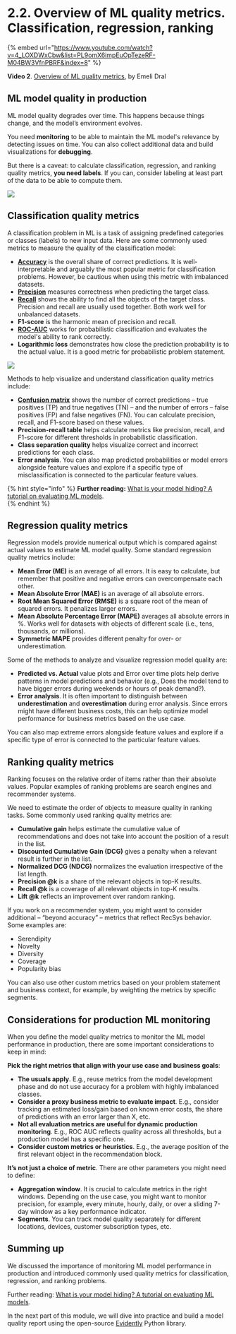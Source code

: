 # 2.2. Overview of ML quality metrics. Classification, regression, ranking

{% embed url="https://www.youtube.com/watch?v=4_LOXDWxCbw&list=PL9omX6impEuOpTezeRF-M04BW3VfnPBRF&index=8" %}

**Video 2**. [Overview of ML quality metrics](https://www.youtube.com/watch?v=4_LOXDWxCbw&list=PL9omX6impEuOpTezeRF-M04BW3VfnPBRF&index=8), by Emeli Dral

## ML model quality in production

ML model quality degrades over time. This happens because things change, and the model’s environment evolves. 

You need **monitoring** to be able to maintain the ML model's relevance by detecting issues on time. You can also collect additional data and build visualizations for **debugging**. 

But there is a caveat: to calculate classification, regression, and ranking quality metrics, **you need labels**. If you can, consider labeling at least part of the data to be able to compute them. 

![](<../../../images/2023109\_course\_module2.009.png>)

## Classification quality metrics

A classification problem in ML is a task of assigning predefined categories or classes (labels) to new input data. Here are some commonly used metrics to measure the quality of the classification model:
* [**Accuracy**](https://www.evidentlyai.com/classification-metrics/accuracy-precision-recall) is the overall share of correct predictions. It is well-interpretable and arguably the most popular metric for classification problems. However, be cautious when using this metric with imbalanced datasets.
* [**Precision**](https://www.evidentlyai.com/classification-metrics/accuracy-precision-recall) measures correctness when predicting the target class.
* [**Recall**](https://www.evidentlyai.com/classification-metrics/accuracy-precision-recall) shows the ability to find all the objects of the target class. Precision and recall are usually used together. Both work well for unbalanced datasets.
* **F1-score** is the harmonic mean of precision and recall.
* [**ROC-AUC**](https://www.evidentlyai.com/classification-metrics/explain-roc-curve) works for probabilistic classification and evaluates the model's ability to rank correctly.
* **Logarithmic loss** demonstrates how close the prediction probability is to the actual value. It is a good metric for probabilistic problem statement. 

![](<../../../images/2023109\_course\_module2.012.png>)

Methods to help visualize and understand classification quality metrics include:
* [**Confusion matrix**](https://www.evidentlyai.com/classification-metrics/confusion-matrix) shows the number of correct predictions – true positives (TP) and true negatives (TN) – and the number of errors – false positives (FP) and false negatives (FN). You can calculate precision, recall, and F1-score based on these values.
* **Precision-recall table** helps calculate metrics like precision, recall, and F1-score for different thresholds in probabilistic classification.
* **Class separation quality** helps visualize correct and incorrect predictions for each class.
* **Error analysis**. You can also map predicted probabilities or model errors alongside feature values and explore if a specific type of misclassification is connected to the particular feature values.

[](<../../../images/2023109\_course\_module2.016.png>)

{% hint style="info" %}
**Further reading:** [What is your model hiding? A tutorial on evaluating ML models](https://www.evidentlyai.com/blog/tutorial-2-model-evaluation-hr-attrition).  
{% endhint %}

## Regression quality metrics

Regression models provide numerical output which is compared against actual values to estimate ML model quality. Some standard regression quality metrics include:
* **Mean Error (ME)** is an average of all errors. It is easy to calculate, but remember that positive and negative errors can overcompensate each other.
* **Mean Absolute Error (MAE)** is an average of all absolute errors.
* **Root Mean Squared Error (RMSE)** is a square root of the mean of squared errors. It penalizes larger errors.
* **Mean Absolute Percentage Error (MAPE)** averages all absolute errors in %. Works well for datasets with objects of different scale (i.e., tens, thousands, or millions).
* **Symmetric MAPE** provides different penalty for over- or underestimation.

[](<../../../images/2023109\_course\_module2.020.png>)

Some of the methods to analyze and visualize regression model quality are:
* **Predicted vs. Actual** value plots and Error over time plots help derive patterns in model predictions and behavior (e.g., Does the model tend to have bigger errors during weekends or hours of peak demand?). 
* **Error analysis**. It is often important to distinguish between **underestimation** and **overestimation** during error analysis. Since errors might have different business costs, this can help optimize model performance for business metrics based on the use case. 

You can also map extreme errors alongside feature values and explore if a specific type of error is connected to the particular feature values. 

[](<../../../images/2023109\_course\_module2.025.png>)

## Ranking quality metrics

Ranking focuses on the relative order of items rather than their absolute values. Popular examples of ranking problems are search engines and recommender systems. 

We need to estimate the order of objects to measure quality in ranking tasks. Some commonly used ranking quality metrics are:
* **Cumulative gain** helps estimate the cumulative value of recommendations and does not take into account the position of a result in the list.
* **Discounted Cumulative Gain (DCG)** gives a penalty when a relevant result is further in the list. 
* **Normalized DCG (NDCG)** normalizes the evaluation irrespective of the list length.
* **Precision @k** is a share of the relevant objects in top-K results.
* **Recall @k** is a coverage of all relevant objects in top-K results.
* **Lift @k** reflects an improvement over random ranking.

[](<../../../images/2023109\_course\_module2.028.png>)

If you work on a recommender system, you might want to consider additional – “beyond accuracy” – metrics that reflect RecSys behavior. Some examples are:
* Serendipity
* Novelty 
* Diversity 
* Coverage
* Popularity bias

You can also use other custom metrics based on your problem statement and business context, for example, by weighting the metrics by specific segments.

## Considerations for production ML monitoring

When you define the model quality metrics to monitor the ML model performance in production, there are some important considerations to keep in mind:

**Pick the right metrics that align with your use case and business goals**:
* **The usuals apply**. E.g., reuse metrics from the model development phase and do not use accuracy for a problem with highly imbalanced classes.
* **Consider a proxy business metric to evaluate impact**. E.g., consider tracking an estimated loss/gain based on known error costs, the share of predictions with an error larger than X, etc.
* **Not all evaluation metrics are useful for dynamic production monitoring**. E.g., ROC AUC reflects quality across all thresholds, but a production model has a specific one.
* **Consider custom metrics or heuristics**. E.g., the average position of the first relevant object in the recommendation block.

**It’s not just a choice of metric**. There are other parameters you might need to define:
* **Aggregation window**. It is crucial to calculate metrics in the right windows. Depending on the use case, you might want to monitor precision, for example, every minute, hourly, daily, or over a sliding 7-day window as a key performance indicator.
* **Segments**. You can track model quality separately for different locations, devices, customer subscription types, etc.

## Summing up

We discussed the importance of monitoring ML model performance in production and introduced commonly used quality metrics for classification, regression, and ranking problems. 

Further reading: [What is your model hiding? A tutorial on evaluating ML models](https://www.evidentlyai.com/blog/tutorial-2-model-evaluation-hr-attrition).

In the next part of this module, we will dive into practice and build a model quality report using the open-source [Evidently](https://github.com/evidentlyai/evidently) Python library.
